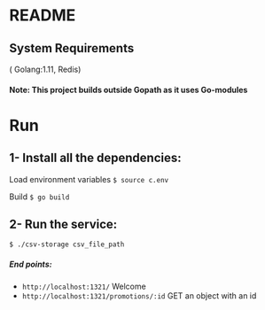 # README

## System Requirements
( Golang:1.11, Redis)
#### Note: This project builds outside Gopath as it uses Go-modules
# Run
## 1- Install all the dependencies:
Load environment variables
`$ source c.env`

Build
`$ go build`
## 2- Run the service:
`$ ./csv-storage csv_file_path`

##### End points:
- `http://localhost:1321/` Welcome
- `http://localhost:1321/promotions/:id` GET an object with an id

